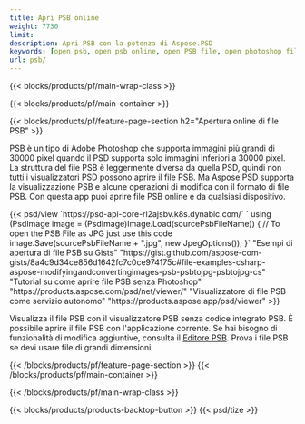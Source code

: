 ```yaml
---
title: Apri PSB online
weight: 7730
limit: 
description: Apri PSB con la potenza di Aspose.PSD
keywords: [open psb, open psb online, open PSB file, open photoshop file, preview psb]
url: psb/
---
```


{{< blocks/products/pf/main-wrap-class >}}

{{< blocks/products/pf/main-container >}}

{{< blocks/products/pf/feature-page-section h2="Apertura online di file PSB" >}}
<p>PSB è un tipo di Adobe Photoshop che supporta immagini più grandi di 30000 pixel quando il PSD supporta solo immagini inferiori a 30000 pixel. La struttura del file PSB è leggermente diversa da quella PSD, quindi non tutti i visualizzatori PSD possono aprire il file PSB. Ma Aspose.PSD supporta la visualizzazione PSB e alcune operazioni di modifica con il formato di file PSB. Con questa app puoi aprire file PSB online e da qualsiasi dispositivo.</p>
{{< psd/view `https://psd-api-core-rl2ajsbv.k8s.dynabic.com/` 
`    using (PsdImage image = (PsdImage)Image.Load(sourcePsbFileName))
    {
	    // To open the PSB File as JPG just use this code
        image.Save(sourcePsbFileName + ".jpg",  new JpegOptions());
    }` 
"Esempi di apertura di file PSB su Gists" "https://gist.github.com/aspose-com-gists/8a4c9d34ce856d1642fc7c0ce974175c#file-examples-csharp-aspose-modifyingandconvertingimages-psb-psbtojpg-psbtojpg-cs" 
"Tutorial su come aprire file PSB senza Photoshop" "https://products.aspose.com/psd/net/viewer/" 
"Visualizzatore di file PSB come servizio autonomo" "https://products.aspose.app/psd/viewer" >}}
<p>Visualizza il file PSB con il visualizzatore PSB senza codice integrato PSB. È possibile aprire il file PSB con l'applicazione corrente. Se hai bisogno di funzionalità di modifica aggiuntive, consulta il <a href="https://products.aspose.app/psd/template-editor">Editore PSB</a>. Prova i file PSB se devi usare file di grandi dimensioni</p>
{{< /blocks/products/pf/feature-page-section >}}
{{< /blocks/products/pf/main-container >}}


{{< /blocks/products/pf/main-wrap-class >}}

{{< blocks/products/products-backtop-button >}}
{{< psd/tize >}}
